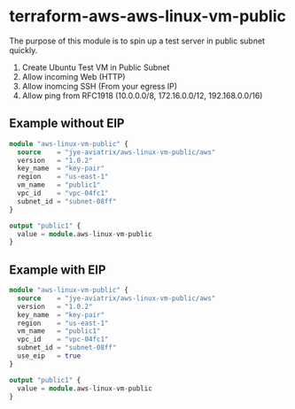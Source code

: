 # terraform-aws-aws-linux-vm-public

The purpose of this module is to spin up a test server in public subnet quickly.

1. Create Ubuntu Test VM in Public Subnet
2. Allow incoming Web (HTTP)
3. Allow inomcing SSH (From your egress IP)
4. Allow ping from RFC1918 (10.0.0.0/8, 172.16.0.0/12, 192.168.0.0/16)

## Example without EIP

```terraform
module "aws-linux-vm-public" {
  source    = "jye-aviatrix/aws-linux-vm-public/aws"
  version   = "1.0.2"
  key_name  = "key-pair"
  region    = "us-east-1"
  vm_name   = "public1"
  vpc_id    = "vpc-04fc1"
  subnet_id = "subnet-08ff"
}

output "public1" {
  value = module.aws-linux-vm-public
}
```

## Example with EIP

```terraform
module "aws-linux-vm-public" {
  source    = "jye-aviatrix/aws-linux-vm-public/aws"
  version   = "1.0.2"
  key_name  = "key-pair"
  region    = "us-east-1"
  vm_name   = "public1"
  vpc_id    = "vpc-04fc1"
  subnet_id = "subnet-08ff"
  use_eip   = true
}

output "public1" {
  value = module.aws-linux-vm-public
}
```


